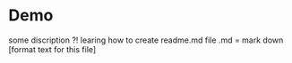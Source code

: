 # Demo
some discription ?! 
learing how to create readme.md file 
.md = mark down [format text for this file]


